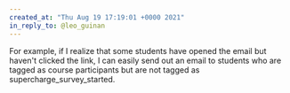 ```yaml
---
created_at: "Thu Aug 19 17:19:01 +0000 2021"
in_reply_to: @leo_guinan
---
```


For example, if I realize that some students have opened the email but haven't clicked the link, I can easily send out an email to students who are tagged as course participants but are not tagged as supercharge_survey_started.
